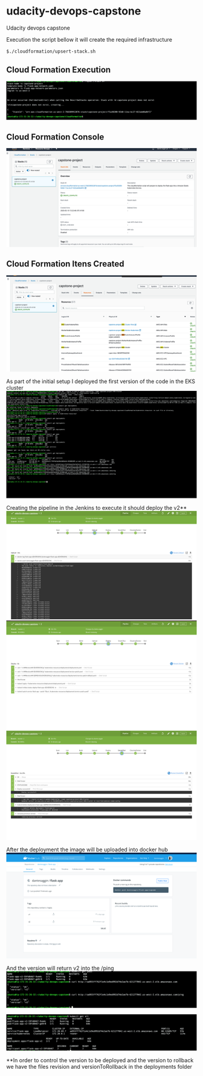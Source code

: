 # udacity-devops-capstone
Udacity devops capstone

Execution the script bellow it will create the required infrastructure
```
$./cloudformation/upsert-stack.sh
```
## Cloud Formation Execution
![img-1](./screenshot/1-ExecuteCloudFormatonToCreateAll.png)
## Cloud Formation Console
![img-1](./screenshot/2-FinalExecutionCloudFormation.png)
## Cloud Formation Itens Created
![img-1](./screenshot/3-ItensCreatedByCloudFormation.png)

As part of the initial setup I deployed the first version of the code in the EKS cluster
![img-1](./screenshot/4-FirstTestGettingVersion1Deployed.png)

Creating the pipeline in the Jenkins to execute it should deploy the v2**
![img-1](./screenshot/5-JenkinsPrint1.png)
![img-1](./screenshot/6-JenkinsPrint2.png)
![img-1](./screenshot/7-JenkinsPrint3.png)

After the deployment the image will be uploaded into docker hub
![img-1](./screenshot/8-ImageUpdatedInDockerHub.png)

And the version will return v2 into the /ping
![img-1](./screenshot/9-TestingAfterDeployment.png)

![img-1](./screenshot/10-AllResourcesAfterDeployment.png)


**In order to control the version to be deployed and the version to rollback we have the files revision and versionToRollback in the deployments folder